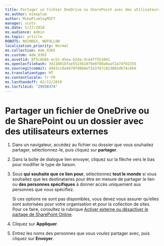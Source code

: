 ```yaml
---
title: Partager un fichier OneDrive ou SharePoint avec des utilisateurs externes
ms.author: mikeplum
author: MikePlumleyMSFT
manager: scotv
ms.date: 5/17/2018
ms.audience: Admin
ms.topic: article
ROBOTS: NOINDEX, NOFOLLOW
localization_priority: Normal
ms.collection: Adm_O365
ms.custom: Adm_O365
ms.assetid: 8f5c866b-ec51-45ea-b2da-4ce4ff551041
ms.openlocfilehash: 3d11601bfae551561079e0780a8aaf2a74f92355
ms.sourcegitcommit: dd43cc0a9470f98b8ef2a3787c823801d674c666
ms.translationtype: MT
ms.contentlocale: fr-FR
ms.lasthandoff: 02/12/2019
ms.locfileid: "29938374"
---
```

# <a name="share-a-onedrive-or-sharepoint-file-or-folder-with-external-users"></a>Partager un fichier de OneDrive ou de SharePoint ou un dossier avec des utilisateurs externes

1. Dans un navigateur, accédez au fichier ou dossier que vous souhaitez partager, sélectionnez-le, puis cliquez sur **partager**.
    
2. Dans la boîte de dialogue lien envoyer, cliquez sur la flèche vers le bas pour modifier le type de liaison.
    
3. Sous **qui souhaite que ce lien pour**, sélectionnez **tout le monde** si vous souhaitez que les destinataires pour être en mesure de partager le lien ou **des personnes spécifiques** à donner accès uniquement aux personnes que vous spécifiez. 
    
    Si ces options ne sont pas disponibles, vous devez vous assurer qu’elles sont autorisées pour votre organisation et pour la collection de sites. Pour ce faire, consultez la rubrique [Activer externe ou désactiver le partage de SharePoint Online](https://go.microsoft.com/fwlink/?linkid=866426).
    
4. Cliquez sur **Appliquer**.
    
5. Entrez les noms des personnes que vous voulez partager avec, puis cliquez sur **Envoyer**.
    

